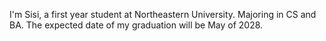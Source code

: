 I'm Sisi, a first year student at Northeastern University. Majoring in CS and BA. The expected date of my graduation will be May of 2028.